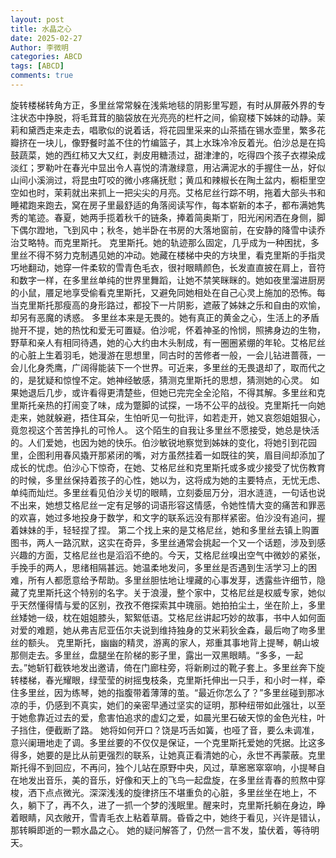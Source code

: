 ```yaml
---
layout: post
title: 水晶之心
date: 2025-02-27
Author: 李微明
categories: ABCD
tags: [ABCD]
comments: true
--- 
```

旋转楼梯转角方正，多里丝常常躲在浅紫地毯的阴影里写题，有时从屏蔽外界的专注状态中挣脱，将毛茸茸的脑袋放在光亮亮的栏杆之间，偷窥楼下姊妹的动静。茉莉和黛西走来走去，唱歌似的说着话，将花园里采来的山茶插在锡水壶里，繁多花瓣挤在一块儿，像野餐时盖不住的竹编篮子，其上水珠冷冷反着光。伯沙总是在捣鼓蔬菜，她的西红柿又大又红，剥皮用糖渍过，甜津津的，吃得四个孩子衣襟染成淡红；罗勒叶在春光中显出令人喜悦的清澈绿意，用沾满泥水的手握住一丛，好似山间小溪淌过，将昆虫叮咬的微小疼痛抚慰；黄瓜和辣椒长在陶土盆内，橱柜里空空如也时，茉莉就出来抓上一把尖尖的月亮。艾格尼丝行踪不明，拖着大部头书和睡裙跑来跑去，窝在房子里最舒适的角落阅读写作，每本崭新的本子，都布满她隽秀的笔迹。春夏，她两手揽着秋千的链条，捧着简奥斯丁，阳光闲闲洒在身侧，脚下偶尔蹬地，飞到风中；秋冬，她半卧在书房的大落地窗前，在安静的降雪中读乔治艾略特。而克里斯托。
克里斯托。她的轨迹那么固定，几乎成为一种困扰，多里丝不得不努力克制遇见她的冲动。她藏在楼梯中央的方块里，看克里斯的手指灵巧地翻动，她穿一件柔软的雪青色毛衣，很衬眼睛颜色，长发直直披在肩上，音符和数字一样，在多里丝单纯的世界里舞蹈，让她不禁笑眯眯的。她如夜里溜进厨房的小鼠，餍足地享受偷看克里斯托，又避免同她相处在自己心灵上施加的恐怖。每当克里斯托那瘦高的身形路过，都投下一片阴影，遮蔽了姊妹之乐和自由的欢愉，却另有恶魔的诱惑。
多里丝本来是无畏的。她有真正的黄金之心，生活上的矛盾抛开不提，她的热忱和爱无可置疑。伯沙呢，怀着神圣的怜悯，照拂身边的生物，野草和亲人有相同待遇，她的心大约由木头制成，有一圈圈紧绷的年轮。艾格尼丝的心脏上生着羽毛，她漫游在思想里，同古时的苦修者一般，一会儿钻进蔷薇，一会儿化身秃鹰，广阔得能装下一个世界。可近来，多里丝的无畏退却了，取而代之的，是犹疑和惊惶不定。她神经敏感，猜测克里斯托的思想，猜测她的心灵。
如果她退后几步，或许看得更清楚些，但她已完完全全沦陷，不得其解。多里丝和克里斯托亲热的打闹变了味，成为蹩脚的试探，一场不公平的战役。克里斯托一向她走来，她就躲避，捂住耳朵，生怕听见一句批评，如若走开，她又哀怨姐姐狠心，竟忽视这个苦苦挣扎的可怜人。
这个陌生的自我让多里丝不愿接受，她总是快活的。人们爱她，也因为她的快乐。伯沙敏锐地察觉到姊妹的变化，将她引到花园里，企图利用春风撬开那紧闭的嘴，对方虽然挂着一如既往的笑，眉目间却添加了成长的忧虑。伯沙心下惊奇，在她、艾格尼丝和克里斯托或多或少接受了忧伤教育的时候，多里丝保持着孩子的心性，她以为，这将成为她的主要特点，无忧无虑、单纯而灿烂。多里丝看见伯沙关切的眼睛，立刻委屈万分，泪水涟涟，一句话也说不出来，她想艾格尼丝一定有足够的词语形容这情感，令她性情大变的痛苦和罪恶的欢喜，她过多地投身于数学，和文字的联系远没有那样紧密。伯沙没有追问，握着妹妹的手，轻轻捏了捏。
第二个找上来的是艾格尼丝，她和多里丝去镇上购置图书，两人一路沉默，这实在奇异，多里丝通常会挑起一个又一个话题，涉及到感兴趣的方面，艾格尼丝也是滔滔不绝的。今天，艾格尼丝嗅出空气中微妙的紧张，手挽手的两人，思绪相隔甚远。她温柔地发问，多里丝是否遇到生活学习上的困难，所有人都愿意给予帮助。多里丝胆怯地让埋藏的心事发芽，透露些许细节，隐藏了克里斯托这个特别的名字。关于浪漫，整个家中，艾格尼丝是权威专家，她似乎天然懂得情与爱的区别，孜孜不倦探索其中瑰丽。她拍拍尘土，坐在阶上，多里丝矮她一级，枕在姐姐膝头，絮絮低语。艾格尼丝讲起巧妙的故事，书中人如何面对爱的难题，她从弗吉尼亚伍尔夫说到维持独身的艾米莉狄金森，最后吻了吻多里丝的额头。
克里斯托，幽幽的精灵，游离的家人，郑重其事地背上提琴，朝山坡那侧走去。多里丝，盘腿坐在阶梯的影子里，露出一双黑眼睛。“多多，一起去。”她斩钉截铁地发出邀请，倚在门廊柱旁，将新刷过的靴子套上。多里丝奔下旋转楼梯，春光耀眼，绿莹莹的树摇曳枝条，克里斯托伸出一只手，和小时一样，牵住多里丝，因为练琴，她的指腹带着薄薄的茧。“最近你怎么了？”多里丝碰到那冰凉的手，仍感到不真实，她们的亲密早通过坚实的证明，那种纽带如此强壮，以至于她愈靠近过去的爱，愈害怕追求的虚幻之爱，如晨光里石破天惊的金色光柱，叶子挡住，便截断了路。
她将如何开口？饶是巧舌如簧，也哑了音，要么未调准，意兴阑珊地走了调。多里丝要的不仅仅是保证，一个克里斯托爱她的凭据。比这多得多，她要的是比从前更强烈的联系，让她真正看清她的心，永世不再蒙蔽。克里斯托得不到回应，不再问，独个儿站在原野中央，风过，草窸窸窣窣响，小提琴自在地发出音乐，美的音乐，好像和天上的飞鸟一起盘旋，在多里丝青春的煎熬中穿梭，洒下点点微光。深深浅浅的旋律挤压不堪重负的心脏，多里丝坐在地上，不久，躺下了，再不久，进了一抓一个梦的浅眠里。醒来时，克里斯托躺在身边，睁着眼睛，风衣敞开，雪青毛衣上粘着草屑。昏昏之中，她终于看见，兴许是错认，那转瞬即逝的一颗水晶之心。
她的疑问解答了，仍然一言不发，蛰伏着，等待明天。
